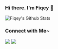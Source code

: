 ### Hi there. I'm Fiqey 👋

<!--
**finesaaa/finesaaa** is a ✨ _special_ ✨ repository because its `README.md` (this file) appears on your GitHub profile.

Here are some ideas to get you started:

- 🔭 I’m currently working on ...
- 🌱 I’m currently learning ...
- 👯 I’m looking to collaborate on ...
- 🤔 I’m looking for help with ...
- 💬 Ask me about ...
- 📫 How to reach me: ...
- 😄 Pronouns: ...
- ⚡ Fun fact: ...

![Top Langs](https://github-readme-stats.vercel.app/api/top-langs/?username=finesaaa&theme=tokyonight&show_icons=true&layout=compact)
-->

![Fiqey's Github Stats](https://github-readme-stats.vercel.app/api?username=finesaaa&theme=tokyonight&show_icons=true)

### Connect with Me~
<a href="https://www.linkedin.com/in/fiqey-indriati/"><img src="https://img.shields.io/badge/-Fiqey%20Indriati%20Eka%20Sari-0077B5?style=flat&logo=Linkedin&logoColor=white"/></a>
<a href="mailto:indriatifiqey16@gmail.com"><img src="https://img.shields.io/badge/-indriatifiqey16.com-D14836?style=flat&logo=Gmail&logoColor=white"/></a>

